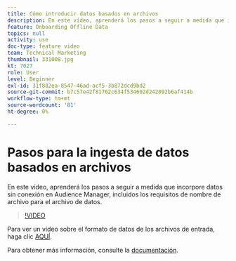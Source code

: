 ```yaml
---
title: Cómo introducir datos basados en archivos
description: En este vídeo, aprenderá los pasos a seguir a medida que incorpore datos sin conexión en Audience Manager, incluidos los requisitos de nombre de archivo para el archivo de datos.
feature: Onboarding Offline Data
topics: null
activity: use
doc-type: feature video
team: Technical Marketing
thumbnail: 331008.jpg
kt: 7027
role: User
level: Beginner
exl-id: 31f882ea-8547-46ad-acf5-3b872dcd9bd2
source-git-commit: b7c57e42f81762c634f534602d242092b6af414b
workflow-type: tm+mt
source-wordcount: '81'
ht-degree: 0%

---
```


# Pasos para la ingesta de datos basados en archivos

En este vídeo, aprenderá los pasos a seguir a medida que incorpore datos sin conexión en Audience Manager, incluidos los requisitos de nombre de archivo para el archivo de datos.

>[!VIDEO](https://video.tv.adobe.com/v/331008/?quality=12&learn=on)

Para ver un vídeo sobre el formato de datos de los archivos de entrada, haga clic [AQUÍ](formatting-and-ingesting-file-based-data.md).

Para obtener más información, consulte la [documentación](https://experienceleague.adobe.com/docs/audience-manager/user-guide/implementation-integration-guides/sending-audience-data/batch-data-transfer-process/inbound-s3-filenames.html).
